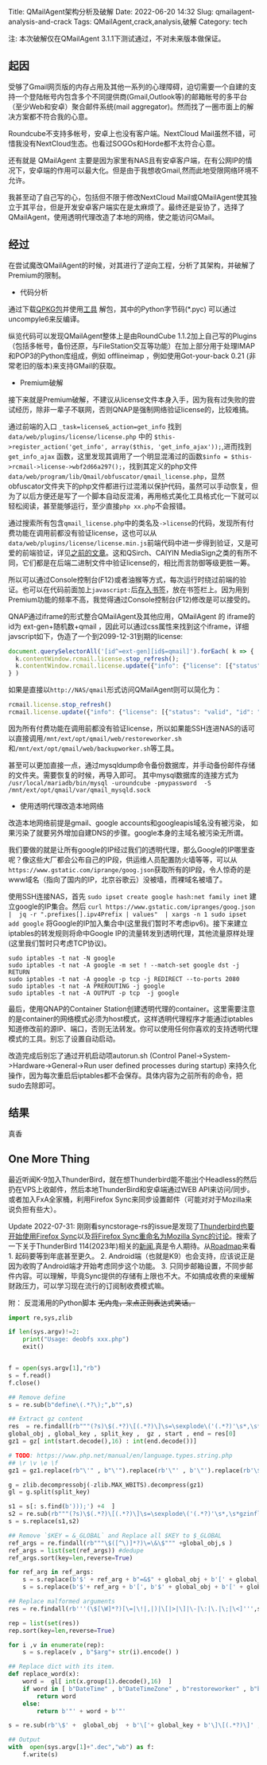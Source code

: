 Title: QMailAgent架构分析及破解
Date: 2022-06-20 14:32
Slug: qmailagent-analysis-and-crack
Tags: QMailAgent,crack,analysis,破解
Category: tech

注: 本次破解仅在QMailAgent 3.1.1下测试通过，不对未来版本做保证。

## 起因

受够了Gmail网页版的内存占用及其他一系列的心理障碍，迫切需要一个自建的支持一个登陆帐号内包含多个不同提供商(Gmail,Outlook等)的邮箱帐号的多平台（至少Web和安卓）聚合邮件系统(mail aggregator)。然而找了一圈市面上的解决方案都不符合我的心意。

Roundcube不支持多帐号，安卓上也没有客户端。NextCloud Mail虽然不错，可惜我没有NextCloud生态。也看过SOGOs和Horde都不太符合心意。

还有就是 QMailAgent 主要是因为家里有NAS且有安卓客户端，在有公网IP的情况下，安卓端的作用可以最大化。但是由于我想收Gmail,然而此地受限网络环境不允许。

我甚至动了自己写的心，包括但不限于修改NextCloud Mail或QMailAgent使其独立于其平台，但是开发安卓客户端实在是太麻烦了。最终还是妥协了，选择了QMailAgent，使用透明代理改造了本地的网络，使之能访问GMail。

## 经过
在尝试魔改QMailAgent的时候，对其进行了逆向工程，分析了其架构，并破解了Premium的限制。

- 代码分析

通过下载[QPKG包](https://download.qnap.com.cn/QPKG/qmailagent_3.1.1_20220524_x86_64.zip)并使用[工具](https://github.com/max-boehm/qnap-utils) 解包，其中的Python字节码(\*.pyc) 可以通过uncompyle6来反编译。

纵览代码可以发现QMailAgent整体上是由RoundCube 1.1.2加上自己写的Plugins（包括多帐号，备份还原，与FileStation交互等功能）在加上部分用于处理IMAP和POP3的Python库组成，例如 offlineimap ，例如使用Got-your-back 0.21 (非常老旧的版本)来支持GMail的获取。

- Premium破解

接下来就是Premium破解，不建议从license文件本身入手，因为我有过失败的尝试经历，除非一辈子不联网，否则QNAP是强制网络验证license的，比较难搞。

通过前端的入口 `_task=license&_action=get_info` 找到 `data/web/plugins/license/license.php` 中的 `$this->register_action('get_info', array($this, 'get_info_ajax'));`,进而找到`get_info_ajax` 函数，这里发现其调用了一个明显混淆过的函数`$info = $this->rcmail->license->wbf2d66a297();`，找到其定义的php文件`data/web/program/lib/Qmail/obfuscator/qmail_license.php`，显然obfuscator文件夹下的php文件都进行过混淆以保护代码，虽然可以手动恢复，但为了以后方便还是写了一个脚本自动反混淆，再用格式美化工具格式化一下就可以轻松阅读，甚至能够运行，至少直接`php xx.php`不会报错。

通过搜索所有包含`qmail_license.php`中的类名及`->license`的代码，发现所有付费功能在调用前都没有验证license，这也可以从`data/web/plugins/license/license.min.js`前端代码中进一步得到验证，又是可爱的前端验证，详见[之前的文章]({filename}/tech/bad-geolocation-restriction-implements.md)。这和QSirch、CAIYIN MediaSign之类的有所不同，它们都是在后端二进制文件中验证license的，相比而言防御等级更胜一筹。

所以可以通过Console控制台(F12)或者油猴等方式，每次运行时绕过前端的验证。也可以在代码前面加上`javascript:`后[存入书签](https://stackoverflow.com/questions/18872679/function-as-google-chrome-bookmark)，放在书签栏上。因为用到Premium功能的频率不高，我觉得通过Console控制台(F12)修改是可以接受的。

QNAP通过iframe的形式整合QMailAgent及其他应用，QMailAgent 的 iframe的id为 ext-gen+随机数+qmail ，因此可以通过css属性来找到这个iframe，详细javscript如下，伪造了一个到2099-12-31到期的license:
```javascript
document.querySelectorAll('[id^=ext-gen][id$=qmail]').forEach( k => {
  k.contentWindow.rcmail.license.stop_refresh();
  k.contentWindow.rcmail.license.update({"info": {"license": [{"status": "valid", "id": "Default", "name": "Default", "info": {"valid_from": "", "valid_until": "", "apply_date": "", "enable_func": {"add_account": {"limit": -1 } }, "expired_soon": false } }, {"status": "valid", "id": "Test", "name": "Test", "info": {"valid_from": "2020-01-01", "valid_until": "2099-12-31", "apply_date": "2020-01-01", "enable_func": {"add_account":{"limit": -1 }, "backup" :{}, "restore":{}, "merge":{}, }, "expired_soon": false } } ], "merge_func": {"add_account": {"limit": -1, "valid_from": "", "valid_until": "", "apply_date": "", "expired_soon": false }, "backup" :{}, "restore":{}, "merge":{}, } }, "is_premium": true, "unlimit": -1 })
} )
```

如果是直接以`http://NAS/qmail`形式访问QMailAgent则可以简化为：

```javascript
rcmail.license.stop_refresh()
rcmail.license.update({"info": {"license": [{"status": "valid", "id": "Default", "name": "Default", "info": {"valid_from": "", "valid_until": "", "apply_date": "", "enable_func": {"add_account": {"limit": -1 } }, "expired_soon": false } }, {"status": "valid", "id": "Test", "name": "Test", "info": {"valid_from": "2020-01-01", "valid_until": "2099-12-31", "apply_date": "2020-01-01", "enable_func": {"add_account":{"limit": -1 }, "backup" :{}, "restore":{}, "merge":{}, }, "expired_soon": false } } ], "merge_func": {"add_account": {"limit": -1, "valid_from": "", "valid_until": "", "apply_date": "", "expired_soon": false }, "backup" :{}, "restore":{}, "merge":{}, } }, "is_premium": true, "unlimit": -1 })
```

因为所有付费功能在调用前都没有验证license，所以如果能SSH连进NAS的话可以直接调用`/mnt/ext/opt/qmail/web/restoreworker.sh`和`/mnt/ext/opt/qmail/web/backupworker.sh`等工具。

甚至可以更加直接一点，通过mysqldump命令备份数据库，并手动备份邮件存储的文件夹。需要恢复的时候，再导入即可。 其中mysql数据库的连接方式为  `/usr/local/mariadb/bin/mysql -uroundcube -pmypassword  -S /mnt/ext/opt/qmail/var/qmail_mysqld.sock`

- 使用透明代理改造本地网络

改造本地网络前提是gmail、google accounts和googleapis域名没有被污染， 如果污染了就要另外增加自建DNS的步骤。google本身的主域名被污染无所谓。

我们要做的就是让所有google的IP经过我们的透明代理，那么Google的IP哪里查呢？像这些大厂都会公布自己的IP段，供运维人员配置防火墙等等，可以从`https://www.gstatic.com/iprange/goog.json`获取所有的IP段，令人惊奇的是www域名（指向了国内的IP，北京谷歌云）没被墙，而裸域名被墙了。

使用SSH连接NAS，首先 `sudo ipset create google hash:net family inet` 建立google的IP集合。然后 `curl https://www.gstatic.com/ipranges/goog.json |  jq -r ".prefixes[].ipv4Prefix | values"  | xargs -n 1 sudo ipset add google` 将Google的IP加入集合中(这里我们暂时不考虑ipv6)。接下来建立iptables的转发规则将命中Google IP的流量转发到透明代理，其他流量原样处理(这里我们暂时只考虑TCP协议)。

```
sudo iptables -t nat -N google
sudo iptables -t nat -A google -m set ! --match-set google dst -j RETURN
sudo iptables -t nat -A google -p tcp -j REDIRECT --to-ports 2080
sudo iptables -t nat -A PREROUTING -j google
sudo iptables -t nat -A OUTPUT -p tcp  -j google
``` 

最后，使用QNAP的Container Station创建透明代理的container。这里需要注意的是container的网络模式必须为host模式，这样透明代理程序才能通过iptables知道修改前的源IP、端口，否则无法转发。你可以使用任何你喜欢的支持透明代理模式的工具。别忘了设置自动启动。

改造完成后别忘了通过开机启动项autorun.sh (Control Panel-\>System-\>Hardware-\>General-\>Run user defined processes during startup) 来持久化操作，因为每次重启后iptables都不会保存。具体内容为之前所有的命令，把sudo去除即可。

## 结果

真香

## One More Thing

最近听闻K-9加入ThunderBird，就在想Thunderbird能不能出个Headless的然后扔在VPS上收邮件，然后本地ThunderBird和安卓端通过WEB API来访问/同步。
或者加入FxA全家桶，利用Firefox Sync来同步设置邮件（可能对对于Mozilla来说负担有些大）。

Update 2022-07-31:
刚刚看syncstorage-rs的issue是发现了[Thunderbird也要开始使用Firefox Sync](https://github.com/mozilla-services/syncstorage-rs/issues/1363)以及[将Firefox Sync重命名为Mozilla Sync的讨论](https://thunderbird.topicbox.com/groups/planning/T0032198a6351e77d/proposal-firefox-sync-in-114-should-be-called-thunderbird-sync)。搜索了一下关于ThunderBird 114(2023年)相关的[新闻](https://www.ghacks.net/2022/07/25/thunderbirds-next-milestone-release-will-support-firefox-sync/),真是令人期待。从[Roadmap](https://developer.thunderbird.net/planning/roadmap#firefox-sync)来看 1. 起码要等到年底甚至更久。 2. Android端（也就是K9）也会支持，应该说正是因为收购了Android端才开始考虑同步这个功能。 3. 只同步邮箱设置，不同步邮件内容。可以理解，毕竟Sync提供的存储有上限也不大。不如搞成收费的来缓解财政压力，可以学习现在流行的订阅制收费模式嘛。

附： 反混淆用的Python脚本 <del>无内鬼，来点正则表达式笑话。</del>
```python
import re,sys,zlib

if len(sys.argv)!=2:
    print("Usage: deobfs xxx.php")
    exit()


f = open(sys.argv[1],"rb")
s = f.read()
f.close()

## Remove define
s = re.sub(b"define\(.*?\);",b"",s) 

## Extract gz content
res  = re.findall(rb"""(?s)\$(.*?)\[(.*?)\]\s=\sexplode\('(.*?)'\s*,\s*gzinflate\(substr\('(.*?)'\s*,(.*?)\s*,(.*?)\s*\)\)\);""" , s[: s.find(b')));') +4  ] ) 
global_obj , global_key , split_key ,  gz , start , end = res[0]
gz1 = gz[ int(start.decode(),16) : int(end.decode())]

# TODO: https://www.php.net/manual/en/language.types.string.php
## \r \v \e \f
gz1 = gz1.replace(rb"\'" , b"\'").replace(rb'\"' , b'\"').replace(rb'\$' , b'\$').replace(rb'\n' , b'\n').replace(rb'\t' , b'\t').replace(rb'\\' , b'\\') # beacuse php escape it

g = zlib.decompressobj(-zlib.MAX_WBITS).decompress(gz1)
gl = g.split(split_key)

s1 = s[: s.find(b')));') +4  ]
s2 = re.sub(rb"""(?s)\$(.*?)\[(.*?)\]\s=\sexplode\('(.*?)'\s*,\s*gzinflate\(substr\('(.*?)'\s*,(.*?)\s*,(.*?)\s*\)\)\);""" , b"", s1 ) 
s = s.replace(s1,s2)

## Remove `$KEY = &_GLOBAL` and Replace all $KEY to $_GLOBAL
ref_args = re.findall(rb"""\$([^\)]*?)\=\&\$""" +global_obj,s )
ref_args = list(set(ref_args)) #dedupe
ref_args.sort(key=len,reverse=True)

for ref_arg in ref_args:
    s = s.replace(b'$' + ref_arg + b"=&$" + global_obj + b'[' + global_key + b'];', b"")
    s = s.replace(b'$'+ ref_arg + b'[', b'$' + global_obj + b'[' + global_key + b'][' )

## Replace malformed arguments
res = re.findall(rb'''(\$[\W]*?)[\=|\!|,|)|\[|>|\]|\-|\:|\.|\;|\<]''',s)

rep = list(set(res))
rep.sort(key=len,reverse=True)

for i ,v in enumerate(rep):
    s = s.replace(v , b"$arg"+ str(i).encode() )

## Replace dict with its item.
def replace_word(x):
    word =  gl[ int(x.group(1).decode(),16)  ]
    if word in [ b"DateTime" , b"DateTimeZone" , b"restoreworker" , b"backupworker"]:
        return word
    else:
        return b'"' + word + b'"'

s = re.sub(rb'\$' +  global_obj  + b'\['+ global_key + b'\]\[(.*?)\]' , replace_word , s )

## Output
with  open(sys.argv[1]+".dec","wb") as f:
    f.write(s)
```
